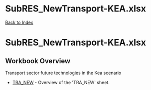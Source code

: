 # SubRES_NewTransport-KEA.xlsx

[Back to Index](../../README.md)

# SubRES_NewTransport-KEA.xlsx

## Workbook Overview

Transport sector future technologies in the Kea scenario

- [TRA_NEW](TRA_NEW.md) - Overview of the 'TRA_NEW' sheet.
